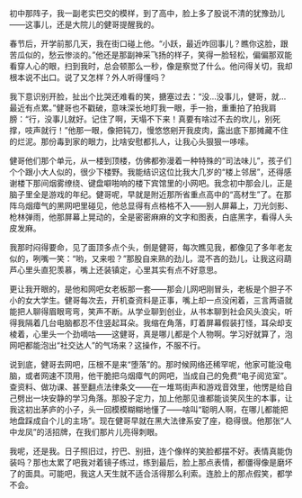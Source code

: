 初中那阵子，我一副老实巴交的模样，到了高中，脸上多了股说不清的犹豫劲儿——这事儿，还是大院儿的健哥提醒我的。

春节后，开学前那几天，我在街口碰上他。“小跃，最近咋回事儿？瞧你这脸，跟苦瓜似的，愁云惨淡的。”他还是那副神采飞扬的样子，笑得一脸轻松，偏偏那双能看穿人心的眼，扫到我时，总会顿那么一秒，像是察觉了什么。他问得关切，我却根本说不出口。说了又怎样？外人听得懂吗？

我下意识别开脸，扯出个比哭还难看的笑，搪塞过去：“没…没事儿，健哥，就…最近有点累。”健哥也不戳破，意味深长地盯我一眼，手一抬，重重拍了拍我肩膀：“行，没事儿就好。记住了啊，天塌不下来！真要有啥过不去的坎儿，别死撑，吱声就行！”他那一眼，像把钝刀，慢悠悠剜开我皮肉，露出底下那摊藏不住的烂泥。那份毒到家的眼力，比啥安慰都扎人，让我心头狠狠一哆嗦。

健哥他们那个单元，从一楼到顶楼，仿佛都弥漫着一种特殊的“司法味儿”，孩子们个个跟小大人似的，很少下楼野。我能结识这位比我大几岁的“楼上邻居”，还得感谢楼下那间烟雾缭绕、键盘噼啪响的楼下宾馆里的小网吧。我念初中那会儿，正是脑子里全是游戏的年纪。健哥呢，早就是附近那所省重点高中的“高材生”了。在那阵乌烟瘴气的黑网吧里碰见，他总显得有点格格不入——别人屏幕上，刀光剑影、枪林弹雨，他那屏幕上晃动的，全是密密麻麻的文字和图表，白底黑字，看得人头皮发麻。

我那时闷得要命，见了面顶多点个头，倒是健哥，每次瞧见我，都像见了多年老友似的，咧嘴一笑：“哟，又来啦？”那股自来熟的劲儿，混不吝的劲儿，让我这闷葫芦心里头直犯羡慕，嘴上还装镇定，心里其实有点不好意思。

更让我开眼的，是他和网吧女老板那一套——那会儿网吧刚冒头，老板是个胆子不小的女大学生。健哥每次去，开机查资料是正事，嘴上却一点没闲着，三言两语就能把人聊得眉眼弯弯，笑声不断。从学业聊到创业，从书本聊到社会风头浪尖，听得我隔着几台电脑都忍不住竖起耳朵。我缩在角落，盯着屏幕假装打怪，耳朵却支棱着，心里头一个劲嘀咕——这健哥，真是哪儿都是个人物啊。学习好就算了，泡网吧都能泡出“社交达人”的气场来？这操作，不服不行。

说到底，健哥去网吧，压根不是来“堕落”的。那时候网络还稀罕呢，他家可能没电脑，或者网速不顶用，他干脆把乌烟瘴气的网吧，当成自己的免费“电子阅览室”。查资料、做功课、甚至翻点法律条文——在一堆骂街声和游戏音效里，他愣是给自己劈出一块安静的学习角落。那股子定力，加上他那见谁都能谈笑风生的本事，让我这初出茅庐的小子，头一回模模糊糊地懂了——啥叫“聪明人啊，在哪儿都能把地盘踩成自个儿的主场”。现在健哥早就在黑大法律系安了座，稳得很。他那张“人中龙凤”的活招牌，在我们那片儿亮得刺眼。

我呢，还是我。日子照旧过，拧巴、别扭，连个像样的笑脸都摆不好。表情真能伪装吗？那也太累了吧我对着镜子练过，练到最后，脸上那点表情，都僵得像是磨坏了的面具。可能吧，我这人天生就不适合活得那么利索。连脸上的那点假笑，都学不会。